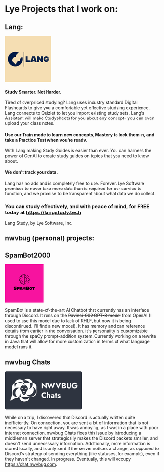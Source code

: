 # Lye Projects that I work on:

## Lang: 

<img src="https://github.com/nwvbug/nwvbug-logos/blob/main/Lang%20Logos/RedesLangwBg.png" width="150" height="150">

#### Study Smarter, Not Harder.
Tired of overpriced studying?
Lang uses industry standard Digital Flashcards to give you a comfortable yet effective studying experience.
Lang connects to Quizlet to let you import existing study sets.
Lang's Assistant will make Studysheets for you about any concept- you can even upload your class notes.

#### Use our Train mode to learn new concepts, Mastery to lock them in, and take a Practice Test when you're ready.
With Lang making Study Guides is easier than ever.
You can harness the power of GenAI to create study guides on topics that you need to know about.

#### We don't track your data.
Lang has no ads and is completely free to use. Forever. Lye Software promises to never take more data than is required for our service to function, and we promise to be transparent about what data we do collect.

### You can study effectively, and with peace of mind, for FREE today at https://langstudy.tech
Lang Study, by Lye Software, Inc.

## nwvbug (personal) projects:

## SpamBot2000

<img src="https://github.com/nwvbug/nwvbug-logos/blob/main/SpamBot/Continuity%20SpamBot.png" width="125" height="125">

SpamBot is a state-of-the-art AI Chatbot that currently has an interface through Discord. It runs on the ~~Davinci-002 GPT-3 model~~ from OpenAI (I used to use this model due to lack of RHLF, but now it is being discontinued. I'll find a new model). It has memory and can reference details from earlier in the conversation. It's personality is customizable through the spaCy prompt-addition system. Currently working on a rewrite in Java that will allow for more customization in terms of what language model runs it. 

## nwvbug Chats
<img src="https://github.com/nwvbug/nwvbug-logos/blob/main/nwvbug%20Chats/lockup-nwvbugchats.png?raw=true" width="auto" height="125">

While on a trip, I discovered that Discord is actually written quite inefficiently. On connection, you are sent a lot of information that is not necessary to have right away. It was annoying, as I was in a place with poor internet connection. nwvbug Chats fixes this issue by introducing a middleman server that strategically makes the Discord packets smaller, and doesn't send unnecessary information. Additionally, more information is stored locally, and is only sent if the server notices a change, as opposed to Discord's strategy of sending everything (like statuses, for example), even if they haven't changed. In progress. Eventually, this will occupy https://chat.nwvbug.com.





